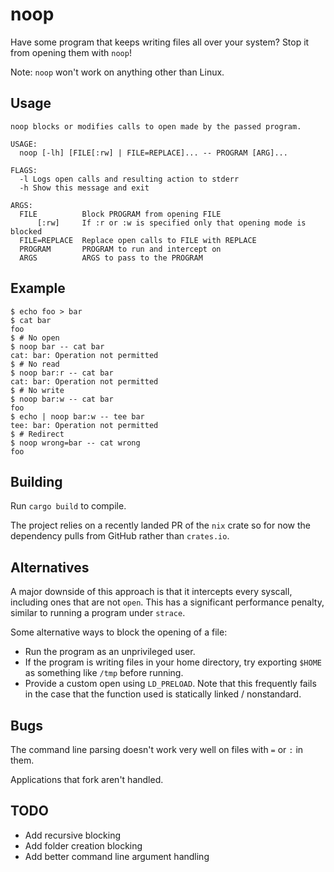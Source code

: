# noop

Have some program that keeps writing files all over your system? Stop it from opening them with `noop`!

Note: `noop` won't work on anything other than Linux.

## Usage

```
noop blocks or modifies calls to open made by the passed program.

USAGE:
  noop [-lh] [FILE[:rw] | FILE=REPLACE]... -- PROGRAM [ARG]...

FLAGS:
  -l Logs open calls and resulting action to stderr
  -h Show this message and exit

ARGS:
  FILE          Block PROGRAM from opening FILE
      [:rw]     If :r or :w is specified only that opening mode is blocked
  FILE=REPLACE  Replace open calls to FILE with REPLACE
  PROGRAM       PROGRAM to run and intercept on
  ARGS          ARGS to pass to the PROGRAM
```

## Example

```shell
$ echo foo > bar
$ cat bar
foo
$ # No open
$ noop bar -- cat bar
cat: bar: Operation not permitted
$ # No read
$ noop bar:r -- cat bar
cat: bar: Operation not permitted
$ # No write
$ noop bar:w -- cat bar
foo
$ echo | noop bar:w -- tee bar
tee: bar: Operation not permitted
$ # Redirect
$ noop wrong=bar -- cat wrong
foo
```

## Building

Run `cargo build` to compile.

The project relies on a recently landed PR of the `nix` crate so for now the dependency pulls from GitHub rather than `crates.io`.

## Alternatives

A major downside of this approach is that it intercepts every syscall, including ones that are not `open`. This has a significant performance penalty, similar to running a program under `strace`.

Some alternative ways to block the opening of a file:

- Run the program as an unprivileged user.
- If the program is writing files in your home directory, try exporting `$HOME` as something like `/tmp` before running.
- Provide a custom open using `LD_PRELOAD`. Note that this frequently fails in the case that the function used is statically linked / nonstandard.

## Bugs

The command line parsing doesn't work very well on files with `=` or `:` in them.

Applications that fork aren't handled.

## TODO

- Add recursive blocking
- Add folder creation blocking
- Add better command line argument handling
